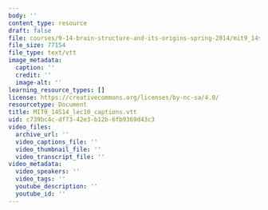 ```yaml
---
body: ''
content_type: resource
draft: false
file: courses/9-14-brain-structure-and-its-origins-spring-2014/mit9_14s14_lec10_captions.vtt
file_size: 77154
file_type: text/vtt
image_metadata:
  caption: ''
  credit: ''
  image-alt: ''
learning_resource_types: []
license: https://creativecommons.org/licenses/by-nc-sa/4.0/
resourcetype: Document
title: MIT9_14S14_lec10_captions.vtt
uid: c739bc4c-df73-42e3-b12b-6fb9369d43c3
video_files:
  archive_url: ''
  video_captions_file: ''
  video_thumbnail_file: ''
  video_transcript_file: ''
video_metadata:
  video_speakers: ''
  video_tags: ''
  youtube_description: ''
  youtube_id: ''
---
```

